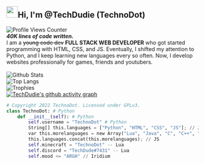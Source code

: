 ## <img src="https://github.com/Ashutosh00710/Ashutosh00710/blob/master/wave.gif" width="30px">Hi, I'm @TechDudie (TechnoDot)
![Profile Views Counter](https://komarev.com/ghpvc/?username=TechDudie&label=Profile+Views&color=green)<br>
*__40K lines of code written.__*<br>
I am a ~~young code dev~~ __FULL STACK WEB DEVELOPER__ who got started programming with HTML, CSS, and JS. Eventually, I shifted my attention to Python, and I keep learning new languages every so often. Now, I develop websites professionally for games, friends and youtubers.<br><br>
![Github Stats](https://github-readme-stats.vercel.app/api?username=TechDudie&show_icons=true&include_all_commits=true&count_private=true&theme=algolia&cache_seconds=3200)<br>![Top Langs](https://github-readme-stats.vercel.app/api/top-langs/?username=TechDudie&layout=compact&hide_title=false&langs_count=10&theme=algolia)<br>![Trophies](https://github-profile-trophy.vercel.app/?username=TechDudie&theme=discord&row=2&column=4)<br>[![TechDudie's github activity graph](https://activity-graph.herokuapp.com/graph?username=TechDudie&theme=react-dark)](https://github.com/TechDudie/github-readme-activity-graph)<br>
```python
# Copyright 2022 TechnoDot. Licensed under GPLv3.
class TechnoDot: # Python
    def __init__(self): # Python
        self.username = "TechnoDot" # Python
        String[] this.languages = ["Python", "HTML", "CSS", "JS"]; // Java
        var this.morelanguages = new Array("Lua", "Java", "C", "C++", "Assembly", "Bash"); // JS
        this.languages.concat(this.morelanguages); // JS
        self.minecraft = "TechnoDot" -- Lua
        self.discord = "TechDude#7431" -- Lua
        self.mood <= "ARGH" // Iridium
```
